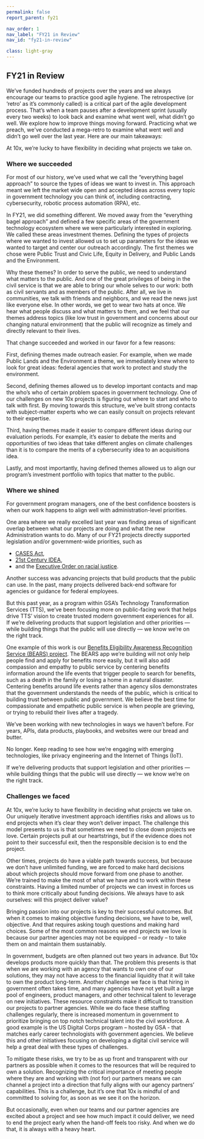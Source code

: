 ```yaml
---
permalink: false
report_parent: fy21

nav_order: 1
nav_label: "FY21 in Review"
nav_id: "fy21-in-review"

class: light-gray
---
```

## FY21 in Review 

<div class="grid-row">
  <div class="mobile:grid-col-12 desktop:grid-col-6">
    <p>We’ve funded hundreds of projects over the years and we always encourage our teams to practice good agile hygiene. The retrospective (or ‘retro’ as it’s commonly called)  is a critical part of the agile development process. That’s when a team pauses after a development sprint (usually every two weeks) to look back and examine what went well, what didn’t go well. We explore how to improve things moving forward. Practicing what we preach, we've conducted a mega-retro to examine what went well and didn’t go well over the last year. Here are our main takeaways:</p>
  </div>
  <div class="mobile:grid-col-12 desktop:grid-col-6 calloutHalf">
    <p>At 10x, we’re lucky to have flexibility in deciding what projects we take on.</p>
  </div>
</div>


### Where we succeeded

For most of our history, we’ve used what we call the “everything bagel approach” to source the types of ideas we want to invest in. This approach meant we left the market wide open and accepted ideas across every topic in government technology you can think of, including contracting, cybersecurity, robotic process automation (RPA), etc.

In FY21, we did something different. We moved away from the “everything bagel approach” and  defined a few specific areas of the government technology ecosystem where we were particularly interested in exploring. We called these areas investment themes. Defining the types of projects where we wanted to invest allowed us to set up parameters for the ideas we wanted to target and center our outreach accordingly. The first themes we chose were <span class="text-italic">Public Trust and Civic Life, Equity in Delivery</span>, and <span class="text-italic">Public Lands and the Environment</span>. 

Why these themes? In order to serve the public, we need to understand what matters to the public. And one of the great privileges of being in the civil service is that we are able to bring our whole selves to our work: both as civil servants and as members of the public. After all, we live in communities, we talk with friends and neighbors, and we read the news just like everyone else. In other words, we get to wear two hats at once. We hear what people discuss and what matters to them, and we feel that our themes address topics (like low trust in government and concerns about our changing natural environment) that the public will recognize as timely and directly relevant to their lives.

That change succeeded and worked in our favor for a few reasons:

First, defining themes made outreach easier. For example, when we made <span class="text-italic">Public Lands and the Environment</span> a theme, we immediately knew where to look for great ideas: federal agencies that work to protect and study the environment.

Second, defining themes allowed us to develop important contacts and map the who’s who of certain problem spaces in government technology. One of our challenges on new 10x projects is figuring out where to start and who to talk with first. By moving towards this structure, we’ve built strong contacts with subject-matter experts who we can easily consult on projects relevant to their expertise.

Third, having themes made it easier to compare different ideas during our evaluation periods. For example, it’s easier to debate the merits and opportunities of two ideas that take different angles on climate challenges than it is to compare the merits of a cybersecurity idea to an acquisitions idea.  

Lastly, and most importantly, having defined themes allowed us to align our program’s investment portfolio with topics that matter to the public.

### Where we shined

For government program managers, one of the best confidence boosters is when our work happens to align well with administration-level priorities.

One area where we really excelled last year was finding areas of significant overlap between what our projects are doing and what the new Administration wants to do. Many of our FY21 projects directly supported legislation and/or government-wide priorities, such as

- [CASES Act](https://www.congress.gov/bill/116th-congress/house-bill/1079),
- [21st Century IDEA](https://www.congress.gov/bill/115th-congress/house-bill/5759/text),
- and the [Executive Order on racial justice](https://www.whitehouse.gov/briefing-room/presidential-actions/2021/01/20/executive-order-advancing-racial-equity-and-support-for-underserved-communities-through-the-federal-government/).

Another success was advancing projects that build products that the public can use. In the past, many projects delivered back-end software for agencies or guidance for federal employees.

But this past year, as a program within GSA’s Technology Transformation Services (TTS), we’ve been focusing more on public-facing work that helps drive TTS’ vision to create trusted modern government experiences for all. If we’re delivering products that support legislation and other priorities — while building things that the public will use directly — we know we’re on the right track.

One example of this work is our [Benefits Eligibility Awareness Recognition Service (BEARS) project](/projects/benefits-eligibility-resource/). The BEARS app we’re building will not only help people find and apply for benefits more easily, but it will also add compassion and empathy to public service by centering benefits information around the life events that trigger people to search for benefits, such as a death in the family or losing a home in a natural disaster. Centering benefits around life events rather than agency silos demonstrates that the government understands the needs of the public, which is critical to building trust between public and government. We believe the best time for compassionate and empathetic public service is when people are grieving, or trying to rebuild their lives after a tragedy.

We’ve been working with new technologies in ways we haven’t before. For years, APIs, data products, playbooks, and websites were our bread and butter.

No longer. Keep reading to see how we’re engaging with emerging technologies, like privacy engineering and the Internet of Things (IoT).

<div class="grid-row">
  <div class="grid-col-12 calloutFull">
    <p>If we’re delivering products that support legislation and other priorities — while building things that the public will use directly — we know we’re on the right track.</p>
  </div>
</div>

### Challenges we faced

At 10x, we’re lucky to have flexibility in deciding what projects we take on. Our uniquely iterative investment approach identifies risks and allows us to end projects when it’s clear they won’t deliver impact. The challenge this model presents to us is that sometimes we need to close down projects we love. Certain projects pull at our heartstrings, but if the evidence does not point to their successful exit, then the responsible decision is to end the project. 

Other times, projects do have a viable path towards success, but because we don’t have unlimited funding, we are forced to make hard decisions about which projects should move forward from one phase to another. We’re trained to make the most of what we have and to work within these constraints. Having a limited number of projects we can invest in forces us to think more critically about funding decisions. We always have to ask ourselves: will this project deliver value?

Bringing passion into our projects is key to their successful outcomes. But when it comes to making objective funding decisions, we have to be, well, objective. And that requires asking tough questions and making hard choices. Some of the most common reasons we end projects we love is because our partner agencies may not be equipped – or ready – to take them on and maintain them sustainably.

In government, budgets are often planned out two years in advance. But 10x develops products more quickly than that. The problem this presents is that when we are working with an agency that wants to own one of our solutions, they may not have access to the financial liquidity that it will take to own the product long-term. Another challenge we face is that hiring in government often takes time, and many agencies have not yet built a large pool of engineers, product managers, and other technical talent to leverage on new initiatives. These resource constraints make it difficult to transition our projects to partner agencies. While we do face these staffing challenges regularly, there is increased momentum in government to prioritize bringing on top notch technical talent into the civil workforce. A good example is the US Digital Corps program – hosted by GSA - that matches early career technologists with government agencies. We believe this and other initiatives focusing on developing  a digital civil service will help a great deal with these types of challenges. 

To mitigate these risks, we try to be as up front and transparent with our partners as possible when it comes to the resources that will be required to own a solution. Recognizing the critical importance of meeting people where they are and working with (not for) our partners means we can channel a project into a direction that fully aligns with our agency partners’ capabilities. This is a challenge, but it’s one that 10x is mindful of and committed to solving  for, as soon as we see it on the horizon.

But occasionally, even when our teams and our partner agencies are excited about a project and see how much impact it could deliver, we need to end the project early when the hand-off feels too risky. And when we do that, it is always with a heavy heart. 